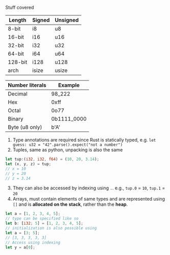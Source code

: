 Stuff covered



| Length  | Signed | Unsigned |
|-------|----------|----------|
|8-bit   |i8       |u8        |
|16-bit  |i16      |u16       |
|32-bit  |i32      |u32       |
|64-bit  |i64      |u64       |
|128-bit |i128     |u128      |
|arch    |isize    |usize     |


|Number literals |   Example   |
|----------------|-------------|
|Decimal         | 98_222      |
|Hex             | 0xff        |
|Octal           | 0o77        |
|Binary          | 0b1111_0000 |
|Byte (u8 only)  | b'A'        |


1. Type annotations are required since Rust is statically typed, e.g. `let guess: u32 = "42".parse().expect("not a number")`  
2. Tuples, same as python, unpacking is also the same
```rs
let tup:(i32, i32, f64) = (10, 20, 3.14);
let (x, y, z) = tup;
// x = 10
// y = 20
// z = 3.14
```
3. They can also be accessed by indexing using `.`. e.g., `tup.0` = `10`, `tup.1` = `20`
4. Arrays, must contain elements of same types and are represented using `[]` and is **allocated on the** **stack**, rather than the **heap**.
```rs
let a = [1, 2, 3, 4, 5];
// type can be specified like so
let b: [i32; 5] = [1, 2, 3, 4, 5];
// initialization is also possible using
let a = [3; 5];
// [3, 3, 3, 3, 3]
// Access using indexing
let y = a[0];
```
		
		
		
		
		